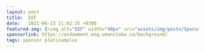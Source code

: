 ```yaml
---
layout: post
title:  EEF
date:   2021-06-23 21:02:35 +0300
featured-img: [<img alt="EEF" width="40px" src="assets/img/posts/SponsorImages/EEF_logo.PNG" />]
sponsorlink: https://endowment.eng.umanitoba.ca/background/
tags: sponsor platinumplus
---
```

